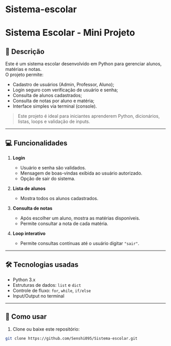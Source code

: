 # Sistema-escolar
# Sistema Escolar - Mini Projeto

## 📝 Descrição
Este é um sistema escolar desenvolvido em Python para gerenciar alunos, matérias e notas.  
O projeto permite:
- Cadastro de usuários (Admin, Professor, Aluno);
- Login seguro com verificação de usuário e senha;
- Consulta de alunos cadastrados;
- Consulta de notas por aluno e matéria;
- Interface simples via terminal (console).

> Este projeto é ideal para iniciantes aprenderem Python, dicionários, listas, loops e validação de inputs.

---

## 💻 Funcionalidades

1. **Login**
   - Usuário e senha são validados.
   - Mensagem de boas-vindas exibida ao usuário autorizado.
   - Opção de sair do sistema.

2. **Lista de alunos**
   - Mostra todos os alunos cadastrados.

3. **Consulta de notas**
   - Após escolher um aluno, mostra as matérias disponíveis.
   - Permite consultar a nota de cada matéria.

4. **Loop interativo**
   - Permite consultas contínuas até o usuário digitar `"sair"`.

---

## 🛠 Tecnologias usadas
- Python 3.x
- Estruturas de dados: `list` e `dict`
- Controle de fluxo: `for`, `while`, `if/else`
- Input/Output no terminal

---

## 🚀 Como usar
1. Clone ou baixe este repositório:
```bash
git clone https://github.com/Senshi095/Sistema-escolar.git
